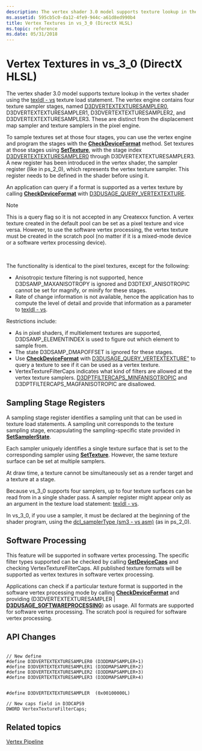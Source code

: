 ```yaml
---
description: The vertex shader 3.0 model supports texture lookup in the vertex shader using the texldl - vs texture load statement.
ms.assetid: 595cb5c0-da12-4fe9-944c-a61d8ed990b4
title: Vertex Textures in vs_3_0 (DirectX HLSL)
ms.topic: reference
ms.date: 05/31/2018
---
```


# Vertex Textures in vs\_3\_0 (DirectX HLSL)

The vertex shader 3.0 model supports texture lookup in the vertex shader using the [texldl - vs](../direct3dhlsl/texldl---vs.md) texture load statement. The vertex engine contains four texture sampler stages, named [D3DVERTEXTEXTURESAMPLER0](d3dvertextexturesampler.md), D3DVERTEXTEXTURESAMPLER1, D3DVERTEXTEXTURESAMPLER2, and D3DVERTEXTEXTURESAMPLER3. These are distinct from the displacement map sampler and texture samplers in the pixel engine.

To sample textures set at those four stages, you can use the vertex engine and program the stages with the [**CheckDeviceFormat**](/windows/desktop/api) method. Set textures at those stages using [**SetTexture**](/windows/win32/api/d3d9helper/nf-d3d9helper-idirect3ddevice9-settexture), with the stage index [D3DVERTEXTEXTURESAMPLER0](d3dvertextexturesampler.md) through D3DVERTEXTEXTURESAMPLER3. A new register has been introduced in the vertex shader, the sampler register (like in ps\_2\_0), which represents the vertex texture sampler. This register needs to be defined in the shader before using it.

An application can query if a format is supported as a vertex texture by calling [**CheckDeviceFormat**](/windows/desktop/api) with [D3DUSAGE\_QUERY\_VERTEXTEXTURE](d3dusage-query.md).

> [!Note]  
> This is a query flag so it is not accepted in any Createxxx function. A vertex texture created in the default pool can be set as a pixel texture and vice versa. However, to use the software vertex processing, the vertex texture must be created in the scratch pool (no matter if it is a mixed-mode device or a software vertex processing device).

 

The functionality is identical to the pixel textures, except for the following:

-   Anisotropic texture filtering is not supported, hence D3DSAMP\_MAXANISOTROPY is ignored and D3DTEXF\_ANISOTROPIC cannot be set for magnify, or minify for these stages.
-   Rate of change information is not available, hence the application has to compute the level of detail and provide that information as a parameter to [texldl - vs](../direct3dhlsl/texldl---vs.md).

Restrictions include:

-   As in pixel shaders, if multielement textures are supported, D3DSAMP\_ELEMENTINDEX is used to figure out which element to sample from.
-   The state D3DSAMP\_DMAPOFFSET is ignored for these stages.
-   Use [**CheckDeviceFormat**](/windows/desktop/api) with [D3DUSAGE\_QUERY\_VERTEXTEXTURE"](d3dusage-query.md) to query a texture to see if it can be used as a vertex texture.
-   VertexTextureFilterCaps indicates what kind of filters are allowed at the vertex texture samplers. [D3DPTFILTERCAPS\_MINFANISOTROPIC](d3dptfiltercaps.md) and D3DPTFILTERCAPS\_MAGFANISOTROPIC are disallowed.

## Sampling Stage Registers

A sampling stage register identifies a sampling unit that can be used in texture load statements. A sampling unit corresponds to the texture sampling stage, encapsulating the sampling-specific state provided in [**SetSamplerState**](/windows/win32/api/d3d9helper/nf-d3d9helper-idirect3ddevice9-setsamplerstate).

Each sampler uniquely identifies a single texture surface that is set to the corresponding sampler using [**SetTexture**](/windows/win32/api/d3d9helper/nf-d3d9helper-idirect3ddevice9-settexture). However, the same texture surface can be set at multiple samplers.

At draw time, a texture cannot be simultaneously set as a render target and a texture at a stage.

Because vs\_3\_0 supports four samplers, up to four texture surfaces can be read from in a single shader pass. A sampler register might appear only as an argument in the texture load statement: [texldl - vs](../direct3dhlsl/texldl---vs.md).

In vs\_3\_0, if you use a sampler, it must be declared at the beginning of the shader program, using the [dcl\_samplerType (sm3 - vs asm)](../direct3dhlsl/dcl-samplertype---vs.md) (as in ps\_2\_0).

## Software Processing

This feature will be supported in software vertex processing. The specific filter types supported can be checked by calling [**GetDeviceCaps**](/windows/win32/api/d3d9helper/nf-d3d9helper-idirect3ddevice9-getdevicecaps) and checking VertexTextureFilterCaps. All published texture formats will be supported as vertex textures in software vertex processing.

Applications can check if a particular texture format is supported in the software vertex processing mode by calling [**CheckDeviceFormat**](/windows/desktop/api) and providing (D3DVERTEXTEXTURESAMPLER \| [**D3DUSAGE\_SOFTWAREPROCESSING**](d3dusage.md)) as usage. All formats are supported for software vertex processing. The scratch pool is required for software vertex processing.

## API Changes


```
   
// New define
#define D3DVERTEXTEXTURESAMPLER0 (D3DDMAPSAMPLER+1)
#define D3DVERTEXTEXTURESAMPLER1 (D3DDMAPSAMPLER+2)
#define D3DVERTEXTEXTURESAMPLER2 (D3DDMAPSAMPLER+3)
#define D3DVERTEXTEXTURESAMPLER3 (D3DDMAPSAMPLER+4)
    

#define D3DVERTEXTEXTURESAMPLER  (0x00100000L)

// New caps field in D3DCAPS9
DWORD VertexTextureFilterCaps;
```



## Related topics

<dl> <dt>

[Vertex Pipeline](vertex-pipeline.md)
</dt> </dl>

 

 
